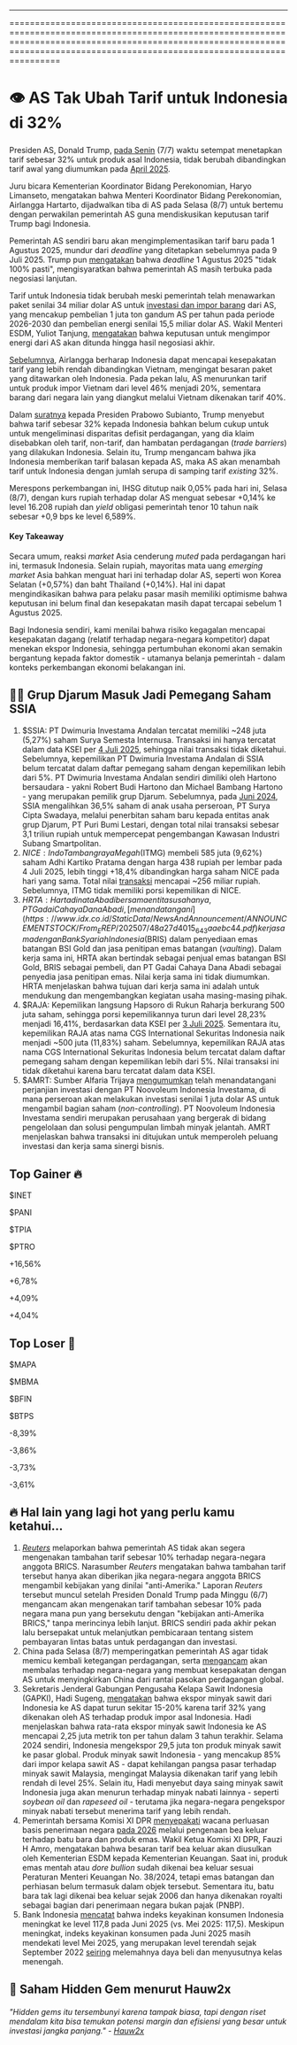---

==================================================================================================================================================================================================================================

# 👁️ AS Tak Ubah Tarif untuk Indonesia di 32%

#####

#####

Presiden AS, Donald Trump, [pada Senin](https://www.kompas.id/artikel/masih-ada-ruang-negosiasi-soal-tarif-pemerintah-ri-segera-bertemu-dengan-as?open_from=Ekonomi_&_Bisnis_Page) (7/7) waktu setempat menetapkan tarif sebesar 32% untuk produk asal Indonesia, tidak berubah dibandingkan tarif awal yang diumumkan pada [April 2025](https://snips.stockbit.com/snips-terbaru/trump-umumkan-tarif-resiprokal-china-membalas).

Juru bicara Kementerian Koordinator Bidang Perekonomian, Haryo Limanseto, mengatakan bahwa Menteri Koordinator Bidang Perekonomian, Airlangga Hartarto, dijadwalkan tiba di AS pada Selasa (8/7) untuk bertemu dengan perwakilan pemerintah AS guna mendiskusikan keputusan tarif Trump bagi Indonesia.

Pemerintah AS sendiri baru akan mengimplementasikan tarif baru pada 1 Agustus 2025, mundur dari _deadline_ yang ditetapkan sebelumnya pada 9 Juli 2025. Trump pun [mengatakan](https://www.bloomberg.com/news/articles/2025-07-07/trump-says-he-ll-levy-25-tariff-on-japan-south-korea-in-august?srnd=homepage-asia) bahwa _deadline_ 1 Agustus 2025 "tidak 100% pasti", mengisyaratkan bahwa pemerintah AS masih terbuka pada negosiasi lanjutan.

Tarif untuk Indonesia tidak berubah meski pemerintah telah menawarkan paket senilai 34 miliar dolar AS untuk [investasi dan impor barang](https://snips.stockbit.com/snips-terbaru/-pemerintah-uji-coba-koperasi-desa-mulai-19-juli-2025#:~:text=Reuters%20melaporkan%20bahwa%20Asosiasi,untuk%20mengawasi%20negosiasi%20tarif.) dari AS, yang mencakup pembelian 1 juta ton gandum AS per tahun pada periode 2026-2030 dan pembelian energi senilai 15,5 miliar dolar AS. Wakil Menteri ESDM, Yuliot Tanjung, [mengatakan](https://industri.kontan.co.id/news/indonesia-tetap-kena-tarif-impor-32-beli-minyak-dan-lpg-dari-as-tetap-lanjut) bahwa keputusan untuk mengimpor energi dari AS akan ditunda hingga hasil negosiasi akhir.

[Sebelumnya](https://snips.stockbit.com/snips-terbaru/8-emiten-siap-ipo-pada-juli-2025#:~:text=Menteri%20Koordinator%20Bidang,AS%20selama%202024.), Airlangga berharap Indonesia dapat mencapai kesepakatan tarif yang lebih rendah dibandingkan Vietnam, mengingat besaran paket yang ditawarkan oleh Indonesia. Pada pekan lalu, AS menurunkan tarif untuk produk impor Vietnam dari level 46% menjadi 20%, sementara barang dari negara lain yang diangkut melalui Vietnam dikenakan tarif 40%.

Dalam [suratnya](https://www.cnbcindonesia.com/news/20250708092739-4-647144/lengkap-ini-isi-surat-trump-ke-prabowo-soal-ri-kena-tarif-32) kepada Presiden Prabowo Subianto, Trump menyebut bahwa tarif sebesar 32% kepada Indonesia bahkan belum cukup untuk untuk mengeliminasi disparitas defisit perdagangan, yang dia klaim disebabkan oleh tarif, non-tarif, dan hambatan perdagangan (_trade barriers_) yang dilakukan Indonesia. Selain itu, Trump mengancam bahwa jika Indonesia memberikan tarif balasan kepada AS, maka AS akan menambah tarif untuk Indonesia dengan jumlah serupa di samping tarif _existing_ 32%.

Merespons perkembangan ini, IHSG ditutup naik 0,05% pada hari ini, Selasa (8/7), dengan kurs rupiah terhadap dolar AS menguat sebesar +0,14% ke level 16.208 rupiah dan _yield_ obligasi pemerintah tenor 10 tahun naik sebesar +0,9 bps ke level 6,589%.

#### Key Takeaway

Secara umum, reaksi _market_ Asia cenderung _muted_ pada perdagangan hari ini, termasuk Indonesia. Selain rupiah, mayoritas mata uang _emerging market_ Asia bahkan menguat hari ini terhadap dolar AS, seperti won Korea Selatan (+0,57%) dan baht Thailand (+0,14%). Hal ini dapat mengindikasikan bahwa para pelaku pasar masih memiliki optimisme bahwa keputusan ini belum final dan kesepakatan masih dapat tercapai sebelum 1 Agustus 2025.

Bagi Indonesia sendiri, kami menilai bahwa risiko kegagalan mencapai kesepakatan dagang (relatif terhadap negara-negara kompetitor) dapat menekan ekspor Indonesia, sehingga pertumbuhan ekonomi akan semakin bergantung kepada faktor domestik - utamanya belanja pemerintah - dalam konteks perkembangan ekonomi belakangan ini.

## 🙋‍♂️ Grup Djarum Masuk Jadi Pemegang Saham SSIA

1.  $SSIA: PT Dwimuria Investama Andalan tercatat memiliki ~248 juta (5,27%) saham Surya Semesta Internusa. Transaksi ini hanya tercatat dalam data KSEI per [4 Juli 2025](https://www.idx.co.id/StaticData/NewsAndAnnouncement/ANNOUNCEMENTSTOCK/From_EREP/202507/45cef5b4b8_a4b56746fe.pdf), sehingga nilai transaksi tidak diketahui. Sebelumnya, kepemilikan PT Dwimuria Investama Andalan di SSIA belum tercatat dalam daftar pemegang saham dengan kepemilikan lebih dari 5%. PT Dwimuria Investama Andalan sendiri dimiliki oleh Hartono bersaudara - yakni Robert Budi Hartono dan Michael Bambang Hartono - yang merupakan pemilik grup Djarum. Sebelumnya, pada [Juni 2024](https://snips.stockbit.com/snips-terbaru/pemerintah-jaga-defisit-apbn-2025-di-bawah-3#:~:text=%24SSIA%3A%20Pemegang%20saham,182%25%20YoY.), SSIA mengalihkan 36,5% saham di anak usaha perseroan, PT Surya Cipta Swadaya, melalui penerbitan saham baru kepada entitas anak grup Djarum, PT Puri Bumi Lestari, dengan total nilai transaksi sebesar 3,1 triliun rupiah untuk mempercepat pengembangan Kawasan Industri Subang Smartpolitan.
2.  $NICE: Indo Tambangraya Megah ($ITMG) membeli 585 juta (9,62%) saham Adhi Kartiko Pratama dengan harga 438 rupiah per lembar pada 4 Juli 2025, lebih tinggi +18,4% dibandingkan harga saham NICE pada hari yang sama. Total nilai [transaksi](https://www.idx.co.id/StaticData/NewsAndAnnouncement/ANNOUNCEMENTSTOCK/From_EREP/202507/2d4cfe9056_12aaaa43d1.pdf) mencapai ~256 miliar rupiah. Sebelumnya, ITMG tidak memiliki porsi kepemilikan di NICE.
3.  $HRTA: Hartadinata Abadi bersama entitas usahanya, PT Gadai Cahaya Dana Abadi, [menandatangani](https://www.idx.co.id/StaticData/NewsAndAnnouncement/ANNOUNCEMENTSTOCK/From_EREP/202507/48a27d4015_643aaebc44.pdf) kerja sama dengan Bank Syariah Indonesia ($BRIS) dalam penyediaan emas batangan BSI Gold dan jasa penitipan emas batangan (_vaulting_). Dalam kerja sama ini, HRTA akan bertindak sebagai penjual emas batangan BSI Gold, BRIS sebagai pembeli, dan PT Gadai Cahaya Dana Abadi sebagai penyedia jasa penitipan emas. Nilai kerja sama ini tidak diumumkan. HRTA menjelaskan bahwa tujuan dari kerja sama ini adalah untuk mendukung dan mengembangkan kegiatan usaha masing-masing pihak.
4.  $RAJA: Kepemilikan langsung Hapsoro di Rukun Raharja berkurang 500 juta saham, sehingga porsi kepemilikannya turun dari level 28,23% menjadi 16,41%, berdasarkan data KSEI per [3 Juli 2025](https://www.idx.co.id/StaticData/NewsAndAnnouncement/ANNOUNCEMENTSTOCK/From_EREP/202507/2874a3521a_0d355018f1.pdf). Sementara itu, kepemilikan RAJA atas nama CGS International Sekuritas Indonesia naik menjadi ~500 juta (11,83%) saham. Sebelumnya, kepemilikan RAJA atas nama CGS International Sekuritas Indonesia belum tercatat dalam daftar pemegang saham dengan kepemilikan lebih dari 5%. Nilai transaksi ini tidak diketahui karena baru tercatat dalam data KSEI.
5.  $AMRT: Sumber Alfaria Trijaya [mengumumkan](https://www.idx.co.id/StaticData/NewsAndAnnouncement/ANNOUNCEMENTSTOCK/From_EREP/202507/e97a8cb5c5_69a9167ca9.pdf) telah menandatangani perjanjian investasi dengan PT Noovoleum Indonesia Investama, di mana perseroan akan melakukan investasi senilai 1 juta dolar AS untuk mengambil bagian saham (_non-controlling_). PT Noovoleum Indonesia Investama sendiri merupakan perusahaan yang bergerak di bidang pengelolaan dan solusi pengumpulan limbah minyak jelantah. AMRT menjelaskan bahwa transaksi ini ditujukan untuk memperoleh peluang investasi dan kerja sama sinergi bisnis.

## Top Gainer 🔥

$INET

$PANI

$TPIA

$PTRO

+16,56%

+6,78%

+4,09%

+4,04%

## Top Loser 🤕

$MAPA

$MBMA

$BFIN

$BTPS

\-8,39%

\-3,86%

\-3,73%

\-3,61%

## 🔥 Hal lain yang lagi hot yang perlu kamu ketahui...

1.  _[Reuters](https://www.reuters.com/world/china/brics-tariff-be-applied-only-if-they-adopt-policies-deemed-anti-american-source-2025-07-07/)_ melaporkan bahwa pemerintah AS tidak akan segera mengenakan tambahan tarif sebesar 10% terhadap negara-negara anggota BRICS. Narasumber _Reuters_ mengatakan bahwa tambahan tarif tersebut hanya akan diberikan jika negara-negara anggota BRICS mengambil kebijakan yang dinilai "anti-Amerika." Laporan _Reuters_ tersebut muncul setelah Presiden Donald Trump pada Minggu (6/7) mengancam akan mengenakan tarif tambahan sebesar 10% pada negara mana pun yang bersekutu dengan "kebijakan anti-Amerika BRICS," tanpa merincinya lebih lanjut. BRICS sendiri pada akhir pekan lalu bersepakat untuk melanjutkan pembicaraan tentang sistem pembayaran lintas batas untuk perdagangan dan investasi.
2.  China pada Selasa (8/7) memperingatkan pemerintah AS agar tidak memicu kembali ketegangan perdagangan, serta [mengancam](https://www.reuters.com/world/china/china-warns-trump-tariffs-threatens-retaliation-supply-chain-deals-2025-07-08/) akan membalas terhadap negara-negara yang membuat kesepakatan dengan AS untuk menyingkirkan China dari rantai pasokan perdagangan global.
3.  Sekretaris Jenderal Gabungan Pengusaha Kelapa Sawit Indonesia (GAPKI), Hadi Sugeng, [mengatakan](https://www.reuters.com/markets/asia/indonesia-palm-oil-group-says-palm-oil-exports-us-may-fall-due-tariffs-2025-07-08/) bahwa ekspor minyak sawit dari Indonesia ke AS dapat turun sekitar 15-20% karena tarif 32% yang dikenakan oleh AS terhadap produk impor asal Indonesia. Hadi menjelaskan bahwa rata-rata ekspor minyak sawit Indonesia ke AS mencapai 2,25 juta metrik ton per tahun dalam 3 tahun terakhir. Selama 2024 sendiri, Indonesia mengekspor 29,5 juta ton produk minyak sawit ke pasar global. Produk minyak sawit Indonesia - yang mencakup 85% dari impor kelapa sawit AS - dapat kehilangan pangsa pasar terhadap minyak sawit Malaysia, mengingat Malaysia dikenakan tarif yang lebih rendah di level 25%. Selain itu, Hadi menyebut daya saing minyak sawit Indonesia juga akan menurun terhadap minyak nabati lainnya - seperti _soybean oil_ dan _rapeseed oil_ - terutama jika negara-negara pengekspor minyak nabati tersebut menerima tarif yang lebih rendah.
4.  Pemerintah bersama Komisi XI DPR [menyepakati](https://www.antaranews.com/berita/4949861/dpr-sepakati-tambah-penerimaan-lewat-bea-keluar-emas-dan-batu-bara) wacana perluasan basis penerimaan negara [pada 2026](https://www.bloombergtechnoz.com/detail-news/76429/batu-bara-dan-emas-berpeluang-kena-bea-keluar-pada-2026/2) melalui pengenaan bea keluar terhadap batu bara dan produk emas. Wakil Ketua Komisi XI DPR, Fauzi H Amro, mengatakan bahwa besaran tarif bea keluar akan diusulkan oleh Kementerian ESDM kepada Kementerian Keuangan. Saat ini, produk emas mentah atau _dore bullion_ sudah dikenai bea keluar sesuai Peraturan Menteri Keuangan No. 38/2024, tetapi emas batangan dan perhiasan belum termasuk dalam objek tersebut. Sementara itu, batu bara tak lagi dikenai bea keluar sejak 2006 dan hanya dikenakan royalti sebagai bagian dari penerimaan negara bukan pajak (PNBP).
5.  Bank Indonesia [mencatat](https://www.bi.go.id/id/publikasi/laporan/Documents/Survei-Konsumen-Juni-2025.pdf) bahwa indeks keyakinan konsumen Indonesia meningkat ke level 117,8 pada Juni 2025 (vs. Mei 2025: 117,5). Meskipun meningkat, indeks keyakinan konsumen pada Juni 2025 masih mendekati level Mei 2025, yang merupakan level terendah sejak September 2022 [seiring](https://tradingeconomics.com/indonesia/consumer-confidence) melemahnya daya beli dan menyusutnya kelas menengah.

## 💎 Saham Hidden Gem menurut Hauw2x

###### _"Hidden gems itu tersembunyi karena tampak biasa, tapi dengan riset mendalam kita bisa temukan potensi margin dan efisiensi yang besar untuk investasi jangka panjang." -_ _[Hauw2x](https://stockbit.com/Hauw2x?source=0)_

#####
